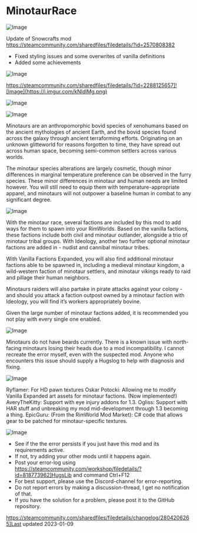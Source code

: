 # MinotaurRace

![Image](https://i.imgur.com/buuPQel.png)

Update of Snowcrafts mod
https://steamcommunity.com/sharedfiles/filedetails/?id=2570808382

- Fixed styling issues and some overwrites of vanilla definitions
- Added some achievements

![Image](https://i.imgur.com/pufA0kM.png)

	
https://steamcommunity.com/sharedfiles/filedetails/?id=2288125657]![Image](https://i.imgur.com/kNldlMg.png)


![Image](https://i.imgur.com/Z4GOv8H.png)

![Image](https://imgur.com/E1lC9UC.png)

Minotaurs are an anthropomorphic bovid species of xenohumans based on the ancient mythologies of ancient Earth, and the bovid species found across the galaxy through ancient terraforming efforts. Originating on an unknown glitteworld for reasons forgotten to time, they have spread out across human space, becoming semi-common settlers across various worlds.

The minotaur species alterations are largely cosmetic, though minor differences in marginal temperature preference can be observed in the furry species. These minor differences in minotaur and human needs are limited however. You will still need to equip them with temperature-appropriate apparel, and minotaurs will not outpower a baseline human in combat to any significant degree.

![Image](https://imgur.com/CqhU0OD.png)

With the minotaur race, several factions are included by this mod to add ways for them to spawn into your RimWorlds. Based on the vanilla factions, these factions include both civil and minotaur outlander, alongside a trio of minotaur tribal groups. With Ideology, another two further optional minotaur factions are added in - nudist and cannibal minotaur tribes.

With Vanilla Factions Expanded, you will also find additional minotaur factions able to be spawned in, including a medieval minotaur kingdom, a wild-western faction of minotaur settlers, and minotaur vikings ready to raid and pillage their human neighbors.

Minotaurs raiders will also partake in pirate attacks against your colony - and should you attack a faction outpost owned by a minotaur faction with Ideology, you will find it’s workers appropriately bovine.

Given the large number of minotaur factions added, it is recommended you not play with every single one enabled.

![Image](https://imgur.com/Px4zzHS.png)

Minotaurs do not have beards currently.
There is a known issue with north-facing minotaurs losing their heads due to a mod incompatibility. I cannot recreate the error myself, even with the suspected mod. Anyone who encounters this issue should supply a Hugslog to help with diagnosis and fixing.

![Image](https://imgur.com/nGoEpLc.png)

Ryflamer: For HD pawn textures
Oskar Potocki: Allowing me to modify Vanilla Expanded art assets for minotaur factions. (Now implemented!)
AveryTheKitty: Support with eye injury addons for 1.3.
Ogliss: Support with HAR stuff and unbreaking my mod mid-development through 1.3 becoming a thing.
EpicGuru: (From the RimWorld Mod Market): C# code that allows gear to be patched for minotaur-specific textures.

![Image](https://i.imgur.com/PwoNOj4.png)



-  See if the the error persists if you just have this mod and its requirements active.
-  If not, try adding your other mods until it happens again.
-  Post your error-log using https://steamcommunity.com/workshop/filedetails/?id=818773962]HugsLib and command Ctrl+F12
-  For best support, please use the Discord-channel for error-reporting.
-  Do not report errors by making a discussion-thread, I get no notification of that.
-  If you have the solution for a problem, please post it to the GitHub repository.



https://steamcommunity.com/sharedfiles/filedetails/changelog/2804206265]Last updated 2023-01-09
